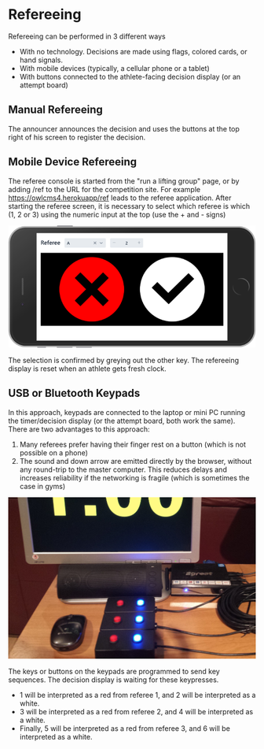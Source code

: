 # Refereeing

Refereeing can be performed in 3 different ways

- With no technology.  Decisions are made using flags, colored cards, or hand signals.  
- With mobile devices (typically, a cellular phone or a tablet)
- With buttons connected to the athlete-facing decision display (or an attempt board)

## Manual Refereeing

The announcer announces the decision and uses the buttons at the top right of his screen to register the decision.

## Mobile Device Refereeing

 The referee console is started from the "run a lifting group" page, or by adding /ref to the URL for the competition site.  For example https://owlcms4.herokuapp/ref  leads to the referee application.  After starting the referee screen, it is necessary to select which referee is which (1, 2 or 3) using the numeric input at the top (use the + and - signs)

![mobile_ref](img\equipment\mobile_ref.png)

The selection is confirmed by greying out the other key.  The refereeing display is reset when an athlete gets fresh clock.

## USB or Bluetooth Keypads

In this approach, keypads are connected to the laptop or mini PC running the timer/decision display (or the attempt board, both work the same).   There are two advantages to this approach:

1. Many referees prefer having their finger rest on a button (which is not possible on a phone)
2. The sound and down arrow are emitted directly by the browser, without any round-trip to the master computer.  This reduces delays and increases reliability if the networking is fragile (which is sometimes the case in gyms)

![refereeingSetup](img\equipment\refereeingSetup.jpg)

The keys or buttons on the keypads are programmed to send key sequences.  The decision display is waiting for these keypresses.  

- 1 will be interpreted as a red from referee 1, and 2 will be interpreted as a white. 
- 3 will be interpreted as a red from referee 2, and 4 will be interpreted as a white.  
- Finally, 5 will be interpreted as a red from referee 3, and 6 will be interpreted as a white.